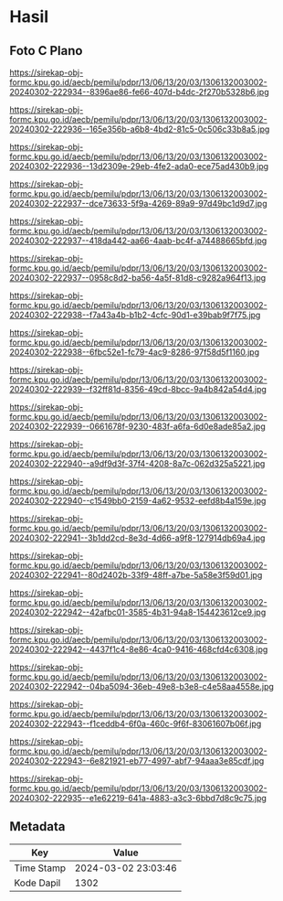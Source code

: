 # Hasil

## Foto C Plano

https://sirekap-obj-formc.kpu.go.id/aecb/pemilu/pdpr/13/06/13/20/03/1306132003002-20240302-222934--8396ae86-fe66-407d-b4dc-2f270b5328b6.jpg

https://sirekap-obj-formc.kpu.go.id/aecb/pemilu/pdpr/13/06/13/20/03/1306132003002-20240302-222936--165e356b-a6b8-4bd2-81c5-0c506c33b8a5.jpg

https://sirekap-obj-formc.kpu.go.id/aecb/pemilu/pdpr/13/06/13/20/03/1306132003002-20240302-222936--13d2309e-29eb-4fe2-ada0-ece75ad430b9.jpg

https://sirekap-obj-formc.kpu.go.id/aecb/pemilu/pdpr/13/06/13/20/03/1306132003002-20240302-222937--dce73633-5f9a-4269-89a9-97d49bc1d9d7.jpg

https://sirekap-obj-formc.kpu.go.id/aecb/pemilu/pdpr/13/06/13/20/03/1306132003002-20240302-222937--418da442-aa66-4aab-bc4f-a74488665bfd.jpg

https://sirekap-obj-formc.kpu.go.id/aecb/pemilu/pdpr/13/06/13/20/03/1306132003002-20240302-222937--0958c8d2-ba56-4a5f-81d8-c9282a964f13.jpg

https://sirekap-obj-formc.kpu.go.id/aecb/pemilu/pdpr/13/06/13/20/03/1306132003002-20240302-222938--f7a43a4b-b1b2-4cfc-90d1-e39bab9f7f75.jpg

https://sirekap-obj-formc.kpu.go.id/aecb/pemilu/pdpr/13/06/13/20/03/1306132003002-20240302-222938--6fbc52e1-fc79-4ac9-8286-97f58d5f1160.jpg

https://sirekap-obj-formc.kpu.go.id/aecb/pemilu/pdpr/13/06/13/20/03/1306132003002-20240302-222939--f32ff81d-8356-49cd-8bcc-9a4b842a54d4.jpg

https://sirekap-obj-formc.kpu.go.id/aecb/pemilu/pdpr/13/06/13/20/03/1306132003002-20240302-222939--0661678f-9230-483f-a6fa-6d0e8ade85a2.jpg

https://sirekap-obj-formc.kpu.go.id/aecb/pemilu/pdpr/13/06/13/20/03/1306132003002-20240302-222940--a9df9d3f-37f4-4208-8a7c-062d325a5221.jpg

https://sirekap-obj-formc.kpu.go.id/aecb/pemilu/pdpr/13/06/13/20/03/1306132003002-20240302-222940--c1549bb0-2159-4a62-9532-eefd8b4a159e.jpg

https://sirekap-obj-formc.kpu.go.id/aecb/pemilu/pdpr/13/06/13/20/03/1306132003002-20240302-222941--3b1dd2cd-8e3d-4d66-a9f8-127914db69a4.jpg

https://sirekap-obj-formc.kpu.go.id/aecb/pemilu/pdpr/13/06/13/20/03/1306132003002-20240302-222941--80d2402b-33f9-48ff-a7be-5a58e3f59d01.jpg

https://sirekap-obj-formc.kpu.go.id/aecb/pemilu/pdpr/13/06/13/20/03/1306132003002-20240302-222942--42afbc01-3585-4b31-94a8-154423612ce9.jpg

https://sirekap-obj-formc.kpu.go.id/aecb/pemilu/pdpr/13/06/13/20/03/1306132003002-20240302-222942--4437f1c4-8e86-4ca0-9416-468cfd4c6308.jpg

https://sirekap-obj-formc.kpu.go.id/aecb/pemilu/pdpr/13/06/13/20/03/1306132003002-20240302-222942--04ba5094-36eb-49e8-b3e8-c4e58aa4558e.jpg

https://sirekap-obj-formc.kpu.go.id/aecb/pemilu/pdpr/13/06/13/20/03/1306132003002-20240302-222943--f1ceddb4-6f0a-460c-9f6f-83061607b06f.jpg

https://sirekap-obj-formc.kpu.go.id/aecb/pemilu/pdpr/13/06/13/20/03/1306132003002-20240302-222943--6e821921-eb77-4997-abf7-94aaa3e85cdf.jpg

https://sirekap-obj-formc.kpu.go.id/aecb/pemilu/pdpr/13/06/13/20/03/1306132003002-20240302-222935--e1e62219-641a-4883-a3c3-6bbd7d8c9c75.jpg


## Metadata

| Key        | Value               |
| ---------- | ------------------- |
| Time Stamp | 2024-03-02 23:03:46 |
| Kode Dapil | 1302                |



